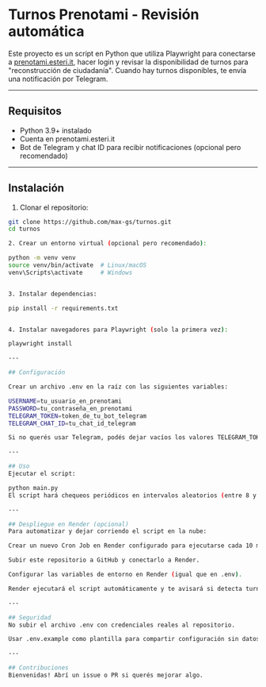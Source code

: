 # Turnos Prenotami - Revisión automática

Este proyecto es un script en Python que utiliza Playwright para conectarse a [prenotami.esteri.it](https://prenotami.esteri.it/), hacer login y revisar la disponibilidad de turnos para "reconstrucción de ciudadanía". Cuando hay turnos disponibles, te envía una notificación por Telegram.

---

## Requisitos

- Python 3.9+ instalado
- Cuenta en prenotami.esteri.it
- Bot de Telegram y chat ID para recibir notificaciones (opcional pero recomendado)

---

## Instalación

1. Clonar el repositorio:

```bash
git clone https://github.com/max-gs/turnos.git
cd turnos

2. Crear un entorno virtual (opcional pero recomendado):

python -m venv venv
source venv/bin/activate  # Linux/macOS
venv\Scripts\activate     # Windows


3. Instalar dependencias:

pip install -r requirements.txt


4. Instalar navegadores para Playwright (solo la primera vez):

playwright install

---

## Configuración

Crear un archivo .env en la raíz con las siguientes variables:

USERNAME=tu_usuario_en_prenotami
PASSWORD=tu_contraseña_en_prenotami
TELEGRAM_TOKEN=token_de_tu_bot_telegram
TELEGRAM_CHAT_ID=tu_chat_id_telegram

Si no querés usar Telegram, podés dejar vacíos los valores TELEGRAM_TOKEN y TELEGRAM_CHAT_ID y el script solo imprimirá mensajes en consola.

---

## Uso
Ejecutar el script:

python main.py
El script hará chequeos periódicos en intervalos aleatorios (entre 8 y 20 minutos) para no parecer un bot y notificará cuando haya disponibilidad de turnos.

---

## Despliegue en Render (opcional)
Para automatizar y dejar corriendo el script en la nube:

Crear un nuevo Cron Job en Render configurado para ejecutarse cada 10 minutos (o el intervalo que prefieras).

Subir este repositorio a GitHub y conectarlo a Render.

Configurar las variables de entorno en Render (igual que en .env).

Render ejecutará el script automáticamente y te avisará si detecta turnos disponibles.

---

## Seguridad
No subir el archivo .env con credenciales reales al repositorio.

Usar .env.example como plantilla para compartir configuración sin datos sensibles.

---

## Contribuciones
Bienvenidas! Abrí un issue o PR si querés mejorar algo.
